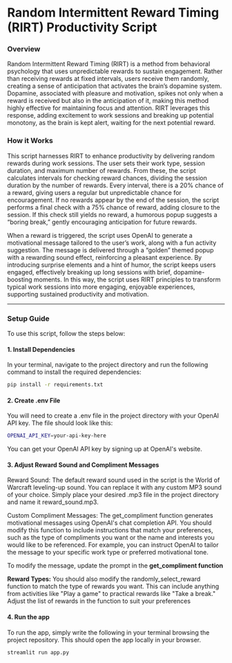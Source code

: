 # Random Intermittent Reward Timing (RIRT) Productivity Script

### Overview

Random Intermittent Reward Timing (RIRT) is a method from behavioral psychology that uses unpredictable rewards to sustain engagement. Rather than receiving rewards at fixed intervals, users receive them randomly, creating a sense of anticipation that activates the brain’s dopamine system. Dopamine, associated with pleasure and motivation, spikes not only when a reward is received but also in the anticipation of it, making this method highly effective for maintaining focus and attention. RIRT leverages this response, adding excitement to work sessions and breaking up potential monotony, as the brain is kept alert, waiting for the next potential reward.

### How it Works

This script harnesses RIRT to enhance productivity by delivering random rewards during work sessions. The user sets their work type, session duration, and maximum number of rewards. From these, the script calculates intervals for checking reward chances, dividing the session duration by the number of rewards. Every interval, there is a 20% chance of a reward, giving users a regular but unpredictable chance for encouragement. If no rewards appear by the end of the session, the script performs a final check with a 75% chance of reward, adding closure to the session. If this check still yields no reward, a humorous popup suggests a “boring break,” gently encouraging anticipation for future rewards.

When a reward is triggered, the script uses OpenAI to generate a motivational message tailored to the user’s work, along with a fun activity suggestion. The message is delivered through a “golden” themed popup with a rewarding sound effect, reinforcing a pleasant experience. By introducing surprise elements and a hint of humor, the script keeps users engaged, effectively breaking up long sessions with brief, dopamine-boosting moments. In this way, the script uses RIRT principles to transform typical work sessions into more engaging, enjoyable experiences, supporting sustained productivity and motivation.

---

### Setup Guide

To use this script, follow the steps below:

#### 1. Install Dependencies
In your terminal, navigate to the project directory and run the following command to install the required dependencies:
```bash
pip install -r requirements.txt
```

#### 2. Create .env File
You will need to create a .env file in the project directory with your OpenAI API key. The file should look like this:

```bash
OPENAI_API_KEY=your-api-key-here
```

You can get your OpenAI API key by signing up at OpenAI's website.

#### 3. Adjust Reward Sound and Compliment Messages
Reward Sound: The default reward sound used in the script is the World of Warcraft leveling-up sound. You can replace it with any custom MP3 sound of your choice. Simply place your desired .mp3 file in the project directory and name it reward_sound.mp3.

Custom Compliment Messages: The get_compliment function generates motivational messages using OpenAI's chat completion API. You should modify this function to include instructions that match your preferences, such as the type of compliments you want or the name and interests you would like to be referenced. For example, you can instruct OpenAI to tailor the message to your specific work type or preferred motivational tone.

To modify the message, update the prompt in the **get_compliment function**

**Reward Types:**
You should also modify the randomly_select_reward function to match the type of rewards you want. This can include anything from activities like "Play a game" to practical rewards like "Take a break." Adjust the list of rewards in the function to suit your preferences

#### 4. Run the app
To run the app, simply write the following in your terminal browsing the project repository. This should open the app locally in your browser. 
```bash
streamlit run app.py
```


